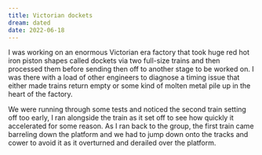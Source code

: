 ```yaml
---
title: Victorian dockets
dream: dated
date: 2022-06-18
---
```


I was working on an enormous Victorian era factory that took huge red hot iron piston shapes called dockets via two full-size trains and then processed them before sending then off to another stage to be worked on. I was there with a load of other engineers to diagnose a timing issue that either made trains return empty or some kind of molten metal pile up in the heart of the factory.

We were running through some tests and noticed the second train setting off too early, I ran alongside the train as it set off to see how quickly it accelerated for some reason. As I ran back to the group, the first train came barreling down the platform and we had to jump down onto the tracks and cower to avoid it as it overturned and derailed over the platform.